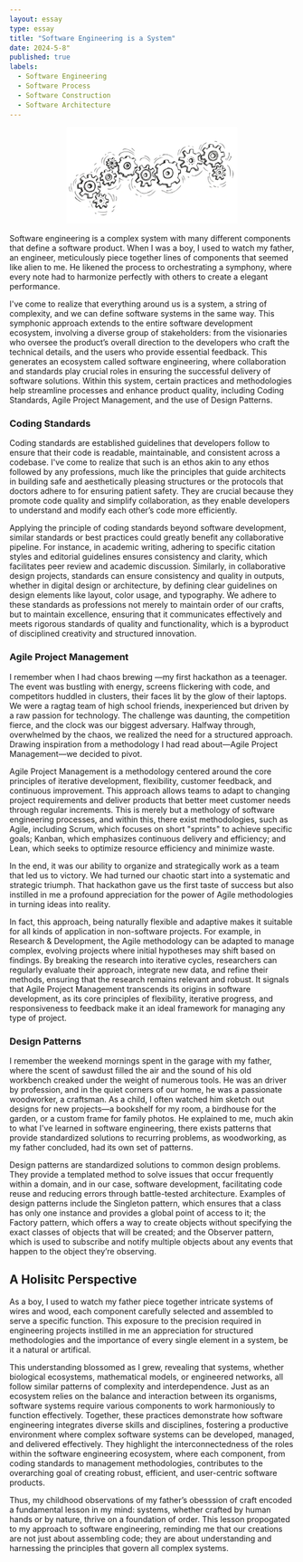 ```yaml
---
layout: essay
type: essay
title: "Software Engineering is a System"
date: 2024-5-8"
published: true
labels:
  - Software Engineering
  - Software Process
  - Software Construction
  - Software Architecture
---
```


<div style="text-align: center;">
    <img src="../img/software-engineering-is-a-system/cogwheel.png" alt="Software Engineering as a Cogwheel Analogy" style="width:60%; height:30%;">
</div>

Software engineering is a complex system with many different components that define a software product. When I was a boy, I used to watch my father, an engineer, meticulously piece together lines of components that seemed like alien to me. He likened the process to orchestrating a symphony, where every note had to harmonize perfectly with others to create a elegant performance.

I've come to realize that everything around us is a system, a string of complexity, and we can define software systems in the same way. This symphonic approach extends to the entire software development ecosystem, involving a diverse group of stakeholders: from the visionaries who oversee the product’s overall direction to the developers who craft the technical details, and the users who provide essential feedback. This generates an ecosystem called software engineering, where collaboration and standards play crucial roles in ensuring the successful delivery of software solutions. Within this system, certain practices and methodologies help streamline processes and enhance product quality, including Coding Standards, Agile Project Management, and the use of Design Patterns.

### Coding Standards

Coding standards are established guidelines that developers follow to ensure that their code is readable, maintainable, and consistent across a codebase. I've come to realize that such is an ethos akin to any ethos followed by any professions, much like the principles that guide architects in building safe and aesthetically pleasing structures or the protocols that doctors adhere to for ensuring patient safety. They are crucial because they promote code quality and simplify collaboration, as they enable developers to understand and modify each other’s code more efficiently.

Applying the principle of coding standards beyond software development, similar standards or best practices could greatly benefit any collaborative pipeline. For instance, in academic writing, adhering to specific citation styles and editorial guidelines ensures consistency and clarity, which facilitates peer review and academic discussion. Similarly, in collaborative design projects, standards can ensure consistency and quality in outputs, whether in digital design or architecture, by defining clear guidelines on design elements like layout, color usage, and typography.  We adhere to these standards as professions not merely to maintain order of our crafts, but to maintain excellence, ensuring that it communicates effectively and meets rigorous standards of quality and functionality, which is a byproduct of disciplined creativity and structured innovation.

### Agile Project Management

I remember when I had chaos brewing —my first hackathon as a teenager. The event was bustling with energy, screens flickering with code, and competitors huddled in clusters, their faces lit by the glow of their laptops. We were a ragtag team of high school friends, inexperienced but driven by a raw passion for technology. The challenge was daunting, the competition fierce, and the clock was our biggest adversary. Halfway through, overwhelmed by the chaos, we realized the need for a structured approach. Drawing inspiration from a methodology I had read about—Agile Project Management—we decided to pivot.

Agile Project Management is a methodology centered around the core principles of iterative development, flexibility, customer feedback, and continuous improvement. This approach allows teams to adapt to changing project requirements and deliver products that better meet customer needs through regular increments. This is merely but a methology of software engineering processes, and within this, there exist methodologies, such as Agile, including Scrum, which focuses on short "sprints" to achieve specific goals; Kanban, which emphasizes continuous delivery and efficiency; and Lean, which seeks to optimize resource efficiency and minimize waste.

In the end, it was our ability to organize and strategically work as a team that led us to victory. We had turned our chaotic start into a systematic and strategic triumph. That hackathon gave us the first taste of success but also instilled in me a profound appreciation for the power of Agile methodologies in turning ideas into reality.

In fact, this approach, being naturally flexible and adaptive makes it suitable for all kinds of application in non-software projects. For example, in Research & Development, the Agile methodology can be adapted to manage complex, evolving projects where initial hypotheses may shift based on findings. By breaking the research into iterative cycles, researchers can regularly evaluate their approach, integrate new data, and refine their methods, ensuring that the research remains relevant and robust. It signals that Agile Project Management transcends its origins in software development, as its core principles of flexibility, iterative progress, and responsiveness to feedback make it an ideal framework for managing any type of project.


### Design Patterns

I remember the weekend mornings spent in the garage with my father, where the scent of sawdust filled the air and the sound of his old workbench creaked under the weight of numerous tools. He was an driver by profession, and in the quiet corners of our home, he was a passionate woodworker, a craftsman. As a child, I often watched him sketch out designs for new projects—a bookshelf for my room, a birdhouse for the garden, or a custom frame for family photos. He explained to me, much akin to what I've learned in software engineering, there exists patterns that provide standardized solutions to recurring problems, as woodworking, as my father concluded, had its own set of patterns.

Design patterns are standardized solutions to common design problems. They provide a templated method to solve issues that occur frequently within a domain, and in our case, software development, facilitating code reuse and reducing errors through battle-tested architecture. Examples of design patterns include the Singleton pattern, which ensures that a class has only one instance and provides a global point of access to it; the Factory pattern, which offers a way to create objects without specifying the exact classes of objects that will be created; and the Observer pattern, which is used to subscribe and notify multiple objects about any events that happen to the object they’re observing.

## A Holisitc Perspective

As a boy, I used to watch my father piece together intricate systems of wires and wood, each component carefully selected and assembled to serve a specific function. This exposure to the precision required in engineering projects instilled in me an appreciation for structured methodologies and the importance of every single element in a system, be it a natural or artifical.

This understanding blossomed as I grew, revealing that systems, whether biological ecosystems, mathematical models, or engineered networks, all follow similar patterns of complexity and interdependence. Just as an ecosystem relies on the balance and interaction between its organisms, software systems require various components to work harmoniously to function effectively. Together, these practices demonstrate how software engineering integrates diverse skills and disciplines, fostering a productive environment where complex software systems can be developed, managed, and delivered effectively. They highlight the interconnectedness of the roles within the software engineering ecosystem, where each component, from coding standards to management methodologies, contributes to the overarching goal of creating robust, efficient, and user-centric software products.

Thus, my childhood observations of my father’s obesssion of craft encoded a fundamental lesson in my mind: systems, whether crafted by human hands or by nature, thrive on a foundation of order. This lesson propogated to my approach to software engineering, reminding me that our creations are not just about assembling code; they are about understanding and harnessing the principles that govern all complex systems.
